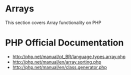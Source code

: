 # Arrays

This section covers Array functionality on PHP


# PHP Official Documentation

* http://php.net/manual/pt_BR/language.types.array.php
* http://php.net/manual/en/array.sorting.php
* http://php.net/manual/en/class.generator.php
